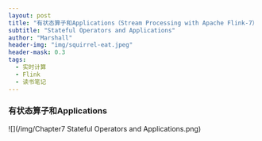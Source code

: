 ```yaml
---
layout: post
title: "有状态算子和Applications（Stream Processing with Apache Flink-7）"
subtitle: "Stateful Operators and Applications"
author: "Marshall"
header-img: "img/squirrel-eat.jpeg"
header-mask: 0.3
tags:
  - 实时计算
  - Flink
  - 读书笔记
---
```


### 有状态算子和Applications

![](/img/Chapter7 Stateful Operators and Applications.png)